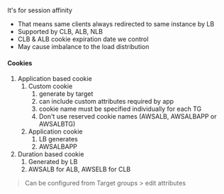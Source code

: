 It's for session affinity
- That means same clients always redirected to same instance by LB 
- Supported by CLB, ALB, NLB
- CLB & ALB cookie expiration date we control
- May cause imbalance to the load distribution


#### Cookies
1. Application based cookie
	1. Custom cookie
		1.  generate by target 
		2. can include custom attributes required by app 
		3. cookie name must be specified individually for each TG 
		4. Don't use reserved cookie names (AWSALB, AWSALBAPP or AWSALBTG)
	2. Application cookie
		1. LB generates 
		2. AWSALBAPP
2. Duration based cookie
	1. Generated by LB 
	2. AWSALB for ALB, AWSELB for CLB

> Can be configured from Target groups > edit attributes